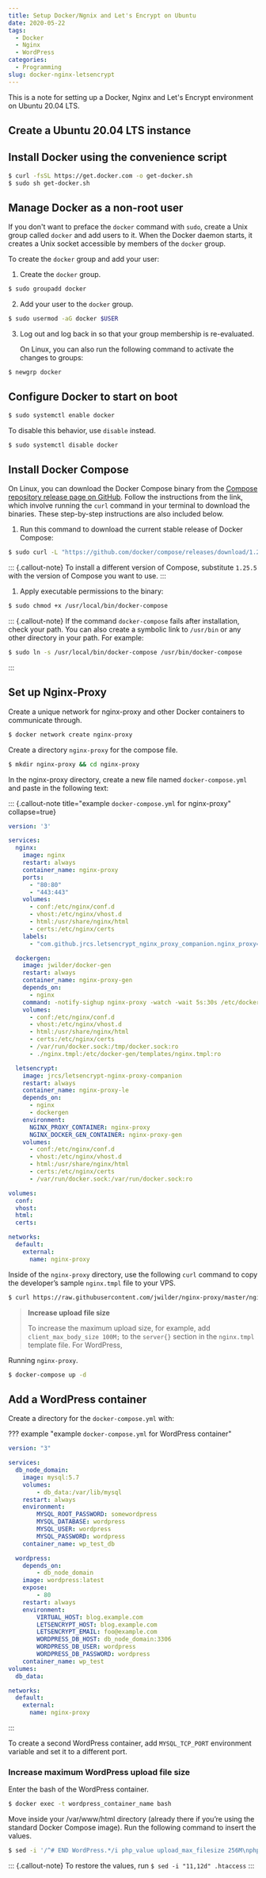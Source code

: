 ```yaml
---
title: Setup Docker/Ngnix and Let's Encrypt on Ubuntu
date: 2020-05-22
tags:
  - Docker
  - Nginx
  - WordPress
categories:
  - Programming
slug: docker-nginx-letsencrypt
---
```


This is a note for setting up a Docker, Nginx and Let's Encrypt environment on
Ubuntu 20.04 LTS.

<!-- more -->

## Create a Ubuntu 20.04 LTS instance

## Install Docker using the convenience script

```bash
$ curl -fsSL https://get.docker.com -o get-docker.sh
$ sudo sh get-docker.sh
```

## Manage Docker as a non-root user

If you don't want to preface the `docker` command with `sudo`, create a Unix
group called `docker` and add users to it. When the Docker daemon starts, it
creates a Unix socket accessible by members of the `docker` group.

To create the `docker` group and add your user:

1.  Create the `docker` group.

```bash
$ sudo groupadd docker
```

2.  Add your user to the `docker` group.

```bash
$ sudo usermod -aG docker $USER
```

3.  Log out and log back in so that your group membership is re-evaluated.
    
    On Linux, you can also run the following command to activate the changes to groups:
  
```bash 
$ newgrp docker 
```

## Configure Docker to start on boot

```bash
$ sudo systemctl enable docker
```

To disable this behavior, use `disable` instead.

```bash
$ sudo systemctl disable docker
```

## Install Docker Compose

On Linux, you can download the Docker Compose binary from the
[Compose repository release page on GitHub](https://github.com/docker/compose/releases).
Follow the instructions from the link, which involve running the `curl` command
in your terminal to download the binaries. These step-by-step instructions are
also included below.

1.  Run this command to download the current stable release of Docker Compose:

```bash
$ sudo curl -L "https://github.com/docker/compose/releases/download/1.25.5/docker-compose-$(uname -s)-$(uname -m)" -o /usr/local/bin/docker-compose
```

::: {.callout-note}
To install a different version of Compose, substitute `1.25.5`
with the version of Compose you want to use.
:::

1.  Apply executable permissions to the binary:

``` bash
$ sudo chmod +x /usr/local/bin/docker-compose
```

::: {.callout-note}
If the command `docker-compose` fails after installation, check your
path. You can also create a symbolic link to `/usr/bin` or any other
directory in your path. For example:

```bash
$ sudo ln -s /usr/local/bin/docker-compose /usr/bin/docker-compose
```

:::

## Set up Nginx-Proxy

Create a unique network for nginx-proxy and other Docker containers to communicate through.

``` bash
$ docker network create nginx-proxy
```

Create a directory `nginx-proxy` for the compose file.

``` bash
$ mkdir nginx-proxy && cd nginx-proxy
```

In the nginx-proxy directory, create a new file named `docker-compose.yml` and paste in the following text:

::: {.callout-note title="example `docker-compose.yml` for nginx-proxy" collapse=true}
```yaml
version: '3'

services:
  nginx:
    image: nginx
    restart: always
    container_name: nginx-proxy
    ports:
      - "80:80"
      - "443:443"
    volumes:
      - conf:/etc/nginx/conf.d
      - vhost:/etc/nginx/vhost.d
      - html:/usr/share/nginx/html
      - certs:/etc/nginx/certs
    labels:
      - "com.github.jrcs.letsencrypt_nginx_proxy_companion.nginx_proxy=true"

  dockergen:
    image: jwilder/docker-gen
    restart: always
    container_name: nginx-proxy-gen
    depends_on:
      - nginx
    command: -notify-sighup nginx-proxy -watch -wait 5s:30s /etc/docker-gen/templates/nginx.tmpl /etc/nginx/conf.d/default.conf
    volumes:
      - conf:/etc/nginx/conf.d
      - vhost:/etc/nginx/vhost.d
      - html:/usr/share/nginx/html
      - certs:/etc/nginx/certs
      - /var/run/docker.sock:/tmp/docker.sock:ro
      - ./nginx.tmpl:/etc/docker-gen/templates/nginx.tmpl:ro

  letsencrypt:
    image: jrcs/letsencrypt-nginx-proxy-companion
    restart: always
    container_name: nginx-proxy-le
    depends_on:
      - nginx
      - dockergen
    environment:
      NGINX_PROXY_CONTAINER: nginx-proxy
      NGINX_DOCKER_GEN_CONTAINER: nginx-proxy-gen
    volumes:
      - conf:/etc/nginx/conf.d
      - vhost:/etc/nginx/vhost.d
      - html:/usr/share/nginx/html
      - certs:/etc/nginx/certs
      - /var/run/docker.sock:/var/run/docker.sock:ro

volumes:
  conf:
  vhost:
  html:
  certs:

networks:
  default:
    external:
      name: nginx-proxy
```

Inside of the `nginx-proxy` directory, use the following `curl` command to copy the developer’s sample `nginx.tmpl` file to your VPS.

``` bash
$ curl https://raw.githubusercontent.com/jwilder/nginx-proxy/master/nginx.tmpl > nginx.tmpl
```

> **Increase upload file size**
>
> To increase the maximum upload size, for example, add `client_max_body_size 100M;` to the `server{}` section in the `nginx.tmpl` template file.
> For WordPress, 

Running `nginx-proxy`.

``` bash
$ docker-compose up -d
```

## Add a WordPress container

Create a directory for the `docker-compose.yml` with:

??? example "example `docker-compose.yml` for WordPress container"

```yaml
version: "3"

services:
  db_node_domain:
    image: mysql:5.7
    volumes:
        - db_data:/var/lib/mysql
    restart: always
    environment:
        MYSQL_ROOT_PASSWORD: somewordpress
        MYSQL_DATABASE: wordpress
        MYSQL_USER: wordpress
        MYSQL_PASSWORD: wordpress
    container_name: wp_test_db

  wordpress:
    depends_on:
        - db_node_domain
    image: wordpress:latest
    expose:
        - 80
    restart: always
    environment:
        VIRTUAL_HOST: blog.example.com
        LETSENCRYPT_HOST: blog.example.com
        LETSENCRYPT_EMAIL: foo@example.com
        WORDPRESS_DB_HOST: db_node_domain:3306
        WORDPRESS_DB_USER: wordpress
        WORDPRESS_DB_PASSWORD: wordpress
    container_name: wp_test
volumes:
  db_data:

networks:
  default:
    external:
      name: nginx-proxy
```
:::

To create a second WordPress container, add `MYSQL_TCP_PORT` environment variable and set it to a different port.

### Increase maximum WordPress upload file size

Enter the bash of the WordPress container.

``` bash
$ docker exec -t wordpress_container_name bash
```

Move inside your /var/www/html directory (already there if you’re using the standard Docker Compose image). Run the following command to insert the values.

``` bash
$ sed -i '/^# END WordPress.*/i php_value upload_max_filesize 256M\nphp_value post_max_size 256M' .htaccess
```

::: {.callout-note}
To restore the values, run `$ sed -i "11,12d" .htaccess`
:::

